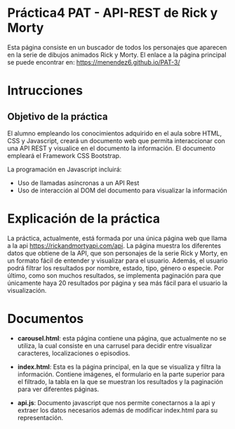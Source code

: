 # Práctica4 PAT - API-REST de Rick y Morty
Esta página consiste en un buscador de todos los personajes que aparecen en la serie de dibujos animados Rick y Morty.
El enlace a la página principal se puede encontrar en: https://menendez6.github.io/PAT-3/

# Intrucciones

## Objetivo de la práctica

El alumno empleando los conocimientos adquirido en el aula sobre 
HTML, CSS y Javascript, creará un documento web que permita 
interaccionar con una API REST y visualice en el documento la información.
El documento empleará el Framework CSS Bootstrap.

La programación en Javascript incluirá:

- Uso de llamadas asíncronas a un API Rest
- Uso de interacción al DOM del documento para visualizar la información

# Explicación de la práctica
La práctica, actualmente, está formada por una única página web que llama a la api https://rickandmortyapi.com/api. La página muestra los diferentes datos que obtiene de la API, que son personajes de la serie Rick y Morty, en un formato fácil de entender y visualizar para el usuario. Además, el usuario podrá filtrar los resultados por nombre, estado, tipo, género o especie. Por último, como son muchos resultados, se implementa paginación para que únicamente haya 20 resultados por página y sea más fácil para el usuario la visualización.

# Documentos

- **carousel.html**: esta página contiene una página, que actualmente no se utiliza, la cual consiste en una carrusel para decidir entre visualizar caracteres, localizaciones o episodios. 

- **index.html**: Esta es la página principal, en la que se visualiza y filtra la información. Contiene imágenes, el formulario en la parte superior para el filtrado, la tabla en la que se muestran los resultados y la paginación para ver diferentes páginas.

- **api.js**: Documento javascript que nos permite conectarnos a la api y extraer los datos necesarios además de modificar index.html para su representación.
